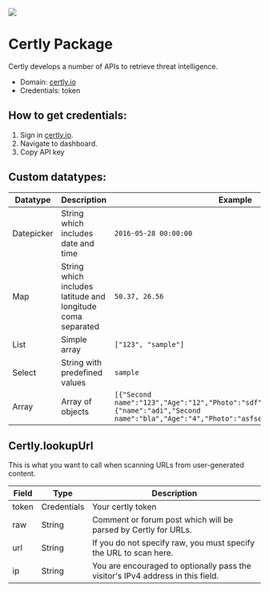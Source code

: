 [![](https://scdn.rapidapi.com/RapidAPI_banner.png)](https://rapidapi.com/package/Certly/functions?utm_source=RapidAPIGitHub_CertlyFunctions&utm_medium=button&utm_content=RapidAPI_GitHub)

# Certly Package
Certly develops a number of APIs to retrieve threat intelligence.
* Domain: [certly.io](https://landing.certly.io/)
* Credentials: token

## How to get credentials: 
1. Sign in [certly.io](https://guard.certly.io/).
2. Navigate to dashboard.
3. Copy API key

 ## Custom datatypes:
  |Datatype|Description|Example
  |--------|-----------|----------
  |Datepicker|String which includes date and time|```2016-05-28 00:00:00```
  |Map|String which includes latitude and longitude coma separated|```50.37, 26.56```
  |List|Simple array|```["123", "sample"]```
  |Select|String with predefined values|```sample```
  |Array|Array of objects|```[{"Second name":"123","Age":"12","Photo":"sdf","Draft":"sdfsdf"},{"name":"adi","Second name":"bla","Age":"4","Photo":"asfserwe","Draft":"sdfsdf"}] ```
 
## Certly.lookupUrl
This is what you want to call when scanning URLs from user-generated content.

| Field| Type       | Description
|------|------------|----------
| token| Credentials| Your certly token
| raw  | String     | Comment or forum post which will be parsed by Certly for URLs.
| url  | String     | If you do not specify raw, you must specify the URL to scan here.
| ip   | String     | You are encouraged to optionally pass the visitor's IPv4 address in this field.

